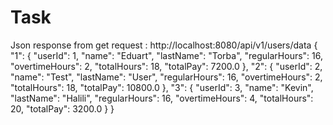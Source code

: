 # Task

Json response from get request : http://localhost:8080/api/v1/users/data
{
    "1": {
        "userId": 1,
        "name": "Eduart",
        "lastName": "Torba",
        "regularHours": 16,
        "overtimeHours": 2,
        "totalHours": 18,
        "totalPay": 7200.0
    },
    "2": {
        "userId": 2,
        "name": "Test",
        "lastName": "User",
        "regularHours": 16,
        "overtimeHours": 2,
        "totalHours": 18,
        "totalPay": 10800.0
    },
    "3": {
        "userId": 3,
        "name": "Kevin",
        "lastName": "Halili",
        "regularHours": 16,
        "overtimeHours": 4,
        "totalHours": 20,
        "totalPay": 3200.0
    }
}
